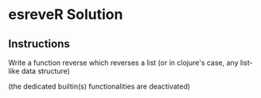 # esreveR Solution

## Instructions

Write a function reverse which reverses a list (or in clojure's case, any list-like data structure)

(the dedicated builtin(s) functionalities are deactivated)
